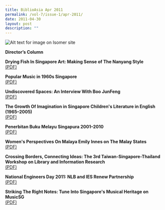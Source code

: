 ```yaml
---
title: BiblioAsia Apr 2011
permalink: /vol-7/issue-1/apr-2011/
date: 2011-04-30
layout: post
description: ""
---
```

![Alt text for image on Isomer site](/images/covers/ba7-1.jpg)

**Director’s Column**

**Drying Fish In Singapore Art: Making Sense of The Nanyang Style** <br>[(PDF)](/files/pdf/vol-7/issue-1/v7-issue1_DryingFish.pdf)

**Popular Music in 1960s Singapore** <br>[(PDF)](/files/pdf/vol-7/issue-1/v7-issue1_PopularMusic.pdf)

**Undiscovered Spaces: An Interview With Boo JunFeng** <br>[(PDF)](/files/pdf/vol-7/issue-1/v7-issue1_UndiscoveredSpaces.pdf)

**The Growth Of Imagination in Singapore Children's Literature in English (1965–2005)** <br>[(PDF)](/files/pdf/vol-7/issue-1/v7-issue1_ChildrenLiterature.pdf)

**Penerbitan Buku Melayu Singapura 2001–2010** <br>[(PDF)](/files/pdf/vol-7/issue-1/v7-issue1_BukuMelayu.pdf)

**Women's Perspectives On Malaya Emily Innes on The Malay States** <br>[(PDF)](/files/pdf/vol-7/issue-1/v7-issue1_EmilyInnes.pdf)

**Crossing Borders, Connecting Ideas: The 3rd Taiwan-Singapore-Thailand Workshop on Library and Information Research**<br>[(PDF)](/files/pdf/vol-7/issue-1/v7-issue1_CrossingBorders.pdf)

**National Engineers Day 2011: NLB and IES Renew Partnership** <br>[(PDF)](/files/pdf/vol-7/issue-1/v7-issue1_NLBIESPartnership.pdf)

**Striking The Right Notes: Tune Into Singapore's Musical Heritage on MusicSG** <br>[(PDF)](/files/pdf/vol-7/issue-1/v7-issue1_MusicalHeritage.pdf)